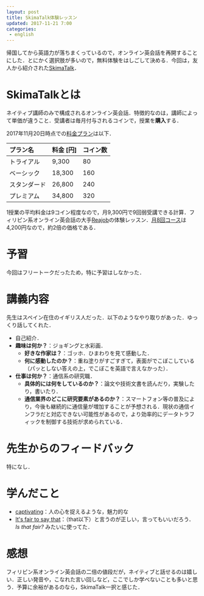 ```yaml
---
layout: post
title: SkimaTalk体験レッスン
updated: 2017-11-21 7:00
categories:
 - english
---
```


帰国してから英語力が落ちまくっているので，オンライン英会話を再開することにした．とにかく選択肢が多いので，無料体験をはしごして決める．今回は，友人から紹介された[SkimaTalk](https://www.skimatalk.com/jp)．

# SkimaTalkとは

ネイティブ講師のみで構成されるオンライン英会話．特徴的なのは，講師によって単価が違うこと．受講者は毎月付与されるコインで，授業を**購入**する．

2017年11月20日時点での[料金プラン](https://www.skimatalk.com/jp/pricing)は以下．

|プラン名|料金 [円]|コイン数|
|:--|:--|:--|
|トライアル|9,300|80|
|ベーシック|18,300|160|
|スタンダード|26,800|240|
|プレミアム|34,800|320|

1授業の平均料金は9コイン程度なので，月9,300円で9回弱受講できる計算．フィリピン系オンライン英会話の大手[Reajob](https://www.rarejob.com)の体験レッスン．[月8回コース](https://www.rarejob.com/payment/)は4,200円なので，約2倍の価格である．

# 予習

今回はフリートークだったため，特に予習はしなかった．

# 講義内容

先生はスペイン在住のイギリス人だった．以下のようなやり取りがあった．ゆっくり話してくれた．

* 自己紹介．
* **趣味は何か？**：ジョギングと水彩画．
  * **好きな作家は？**：ゴッホ．ひまわりを見て感動した．
  * **何に感動したのか？**：重ね塗りがすごすぎて，表面がでこぼこしている（パッとしない答えの上，でこぼこを英語で言えなかった）．
* **仕事は何か？**：通信系の研究職．
  * **具体的には何をしているのか？**：論文や技術文書を読んだり，実験したり，書いたり．
  * **通信業界のどこに研究要素があるのか？**：スマートフォン等の普及により，今後も継続的に通信量が増加することが予想される．現状の通信インフラだと対応できない可能性があるので，より効率的にデータトラフィックを制御する技術が求められている．


# 先生からのフィードバック

特になし．

# 学んだこと

* [captivating](https://ejje.weblio.jp/content/captivating)：人の心を捉えるような，魅力的な
* [It's fair to say that](https://eow.alc.co.jp/search?q=it%27s+fair+to+say+that)：（that以下）と言うのが正しい，言ってもいいだろう．*Is that fair?* みたいに使ってた．

# 感想

フィリピン系オンライン英会話の二倍の値段だが，ネイティブと話せるのは嬉しい．正しい発音や，こなれた言い回しなど，ここでしか学べないことも多いと思う．予算に余裕があるのなら，SkimaTalk一択と感じた．
